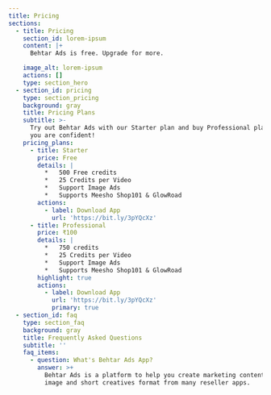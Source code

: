 ```yaml
---
title: Pricing
sections:
  - title: Pricing
    section_id: lorem-ipsum
    content: |+
      Behtar Ads is free. Upgrade for more.

    image_alt: lorem-ipsum
    actions: []
    type: section_hero
  - section_id: pricing
    type: section_pricing
    background: gray
    title: Pricing Plans
    subtitle: >-
      Try out Behtar Ads with our Starter plan and buy Professional plan when
      you are confident!
    pricing_plans:
      - title: Starter
        price: Free
        details: |
          *   500 Free credits
          *   25 Credits per Video
          *   Support Image Ads
          *   Supports Meesho Shop101 & GlowRoad
        actions:
          - label: Download App
            url: 'https://bit.ly/3pYQcXz'
      - title: Professional
        price: ₹100
        details: |
          *   750 credits
          *   25 Credits per Video
          *   Support Image Ads
          *   Supports Meesho Shop101 & GlowRoad
        highlight: true
        actions:
          - label: Download App
            url: 'https://bit.ly/3pYQcXz'
            primary: true
  - section_id: faq
    type: section_faq
    background: gray
    title: Frequently Asked Questions
    subtitle: ''
    faq_items:
      - question: What's Behtar Ads App?
        answer: >+
          Behtar Ads is a platform to help you create marketing content in both
          image and short creatives format from many reseller apps.































































































































































































































































































































































































































































































































































































































































































































      - question: Is Behtar Ads app Free and Safe?
        answer: >
          Yes!!! Behtar Ads is completely free to download and install. Making
          content includes a small fee.


          Behtar Ads is 100% SAFE and is a **Made in India** product which means
          it does not contain any form of malware including but not limited to
          spyware, viruses, adware, trojans, and backdoors, etc.
      - question: What video & image sizes can I create with Behtar Ads?
        answer: |
          You can create content in the following formats.

          *   Vertical videos, Vertical images, Square videos and Square images
        type: faq_item
      - question: What are Coins?
        answer: >-
          **Coins** is the *currency* Behtar Ads uses. Coins are deducted per
          unit of content created. The more Coins you deposit, the more
          marketing content you can create for your products.
      - question: 'I met an error while using Behtar Ads, what can i do?'
        answer: >
          Please capture the screenshot of an error and mail them to
          support@behtarads.com for help.
        type: faq_item
      - question: What is policy of refund & charges applicable?
        answer: >-
          You can withdraw money / coins anytime from Behtar Ads app. All you
          just have to do is drop us an email.
        type: faq_item
      - question: Can I edit videos through the app?
        answer: No. Behtar Ads app provides no facility for video editing.
        type: faq_item
      - question: Can I use the video after my subscription is over?
        answer: Yes. The videos you download are yours forever.
        type: faq_item
      - question: How many reseller app does Behtar Ads Support?
        answer: |
          1.  Meesho
          2.  Shop101
          3.  GlowRoad
          4.  The rest of the remaining Reseller app will connect soon.
        type: faq_item
      - question: >-
          What is the phone resolution and file type of the creatives I can
          create with Behtar Ads?
        answer: >
          All creatives can be downloaded in MP4 format. Supported on any phone
          resolution.
        type: faq_item
      - question: Do you save debit / credit card details?
        answer: >-
          No, absolutely not. Your debit/credit card details are not stored on
          our servers. The information goes directly from your computer to our
          payment service provider.
        type: faq_item
template: landing
meta_title: Pricing
meta_description: 'pricing, Behtar Ads'
---
```

